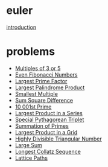 # euler

[introduction](intro.md)

# problems

<!-- problems -->
- [Multiples of 3 or 5](./problems/1.md)
- [Even Fibonacci Numbers](./problems/2.md)
- [Largest Prime Factor](./problems/3.md)
- [Largest Palindrome Product](./problems/4.md)
- [Smallest Multiple](./problems/5.md)
- [Sum Square Difference](./problems/6.md)
- [10 001st Prime](./problems/7.md)
- [Largest Product in a Series](./problems/8.md)
- [Special Pythagorean Triplet](./problems/9.md)
- [Summation of Primes](./problems/10.md)
- [Largest Product in a Grid](./problems/11.md)
- [Highly Divisible Triangular Number](./problems/12.md)
- [Large Sum](./problems/13.md)
- [Longest Collatz Sequence](./problems/14.md)
- [Lattice Paths](./problems/15.md)
<!-- problems -->